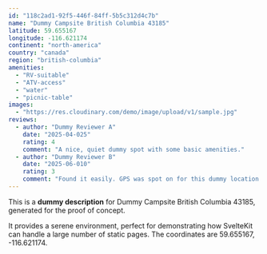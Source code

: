 ```yaml
---
id: "118c2ad1-92f5-446f-84ff-5b5c312d4c7b"
name: "Dummy Campsite British Columbia 43185"
latitude: 59.655167
longitude: -116.621174
continent: "north-america"
country: "canada"
region: "british-columbia"
amenities:
  - "RV-suitable"
  - "ATV-access"
  - "water"
  - "picnic-table"
images:
  - "https://res.cloudinary.com/demo/image/upload/v1/sample.jpg"
reviews:
  - author: "Dummy Reviewer A"
    date: "2025-04-025"
    rating: 4
    comment: "A nice, quiet dummy spot with some basic amenities."
  - author: "Dummy Reviewer B"
    date: "2025-06-010"
    rating: 3
    comment: "Found it easily. GPS was spot on for this dummy location."
---
```


This is a **dummy description** for Dummy Campsite British Columbia 43185, generated for the proof of concept.

It provides a serene environment, perfect for demonstrating how SvelteKit can handle a large number of static pages. The coordinates are 59.655167, -116.621174.
